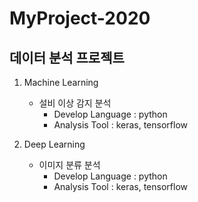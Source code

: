 # MyProject-2020
## 데이터 분석 프로젝트

1. Machine Learning
    * 설비 이상 감지 분석
      * Develop Language : python
      * Analysis Tool : keras, tensorflow
      
2. Deep Learning
    * 이미지 분류 분석
      * Develop Language : python
      * Analysis Tool : keras, tensorflow
 
